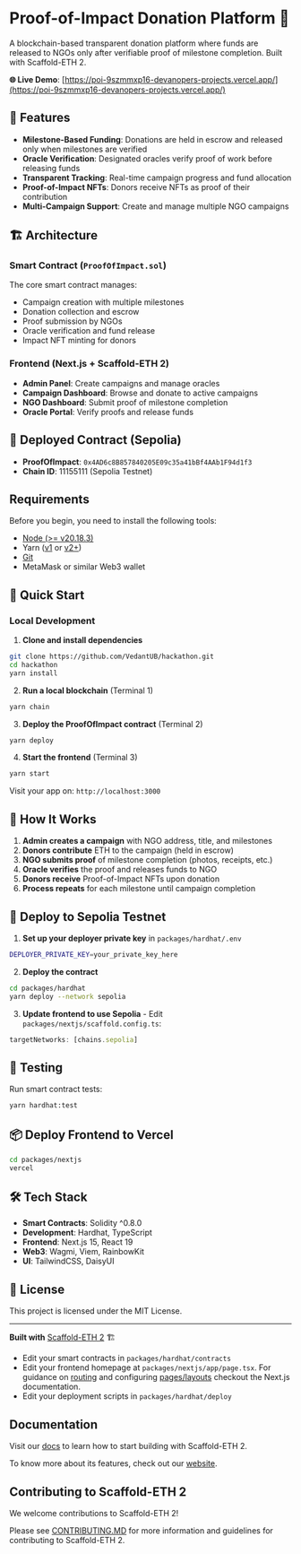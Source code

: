 # Proof-of-Impact Donation Platform 🎯

A blockchain-based transparent donation platform where funds are released to NGOs only after verifiable proof of milestone completion. Built with Scaffold-ETH 2.

**🌐 Live Demo**: [https://poi-9szmmxp16-devanopers-projects.vercel.app/](https://poi-9szmmxp16-devanopers-projects.vercel.app/)

## 🌟 Features

- **Milestone-Based Funding**: Donations are held in escrow and released only when milestones are verified
- **Oracle Verification**: Designated oracles verify proof of work before releasing funds
- **Transparent Tracking**: Real-time campaign progress and fund allocation
- **Proof-of-Impact NFTs**: Donors receive NFTs as proof of their contribution
- **Multi-Campaign Support**: Create and manage multiple NGO campaigns

## 🏗️ Architecture

### Smart Contract (`ProofOfImpact.sol`)

The core smart contract manages:
- Campaign creation with multiple milestones
- Donation collection and escrow
- Proof submission by NGOs
- Oracle verification and fund release
- Impact NFT minting for donors

### Frontend (Next.js + Scaffold-ETH 2)

- **Admin Panel**: Create campaigns and manage oracles
- **Campaign Dashboard**: Browse and donate to active campaigns
- **NGO Dashboard**: Submit proof of milestone completion
- **Oracle Portal**: Verify proofs and release funds

## 🔑 Deployed Contract (Sepolia)

- **ProofOfImpact**: `0x4AD6c8B857840205E09c35a41bBf4AAb1F94d1f3`
- **Chain ID**: 11155111 (Sepolia Testnet)

## Requirements

Before you begin, you need to install the following tools:

- [Node (>= v20.18.3)](https://nodejs.org/en/download/)
- Yarn ([v1](https://classic.yarnpkg.com/en/docs/install/) or [v2+](https://yarnpkg.com/getting-started/install))
- [Git](https://git-scm.com/downloads)
- MetaMask or similar Web3 wallet

## 🚀 Quick Start

### Local Development

1. **Clone and install dependencies**

```bash
git clone https://github.com/VedantUB/hackathon.git
cd hackathon
yarn install
```

2. **Run a local blockchain** (Terminal 1)

```bash
yarn chain
```

3. **Deploy the ProofOfImpact contract** (Terminal 2)

```bash
yarn deploy
```

4. **Start the frontend** (Terminal 3)

```bash
yarn start
```

Visit your app on: `http://localhost:3000`

## 📝 How It Works

1. **Admin creates a campaign** with NGO address, title, and milestones
2. **Donors contribute** ETH to the campaign (held in escrow)
3. **NGO submits proof** of milestone completion (photos, receipts, etc.)
4. **Oracle verifies** the proof and releases funds to NGO
5. **Donors receive** Proof-of-Impact NFTs upon donation
6. **Process repeats** for each milestone until campaign completion

## 🚢 Deploy to Sepolia Testnet

1. **Set up your deployer private key** in `packages/hardhat/.env`

```bash
DEPLOYER_PRIVATE_KEY=your_private_key_here
```

2. **Deploy the contract**

```bash
cd packages/hardhat
yarn deploy --network sepolia
```

3. **Update frontend to use Sepolia** - Edit `packages/nextjs/scaffold.config.ts`:

```typescript
targetNetworks: [chains.sepolia]
```

## 🧪 Testing

Run smart contract tests:

```bash
yarn hardhat:test
```

## 📦 Deploy Frontend to Vercel

```bash
cd packages/nextjs
vercel
```

## 🛠️ Tech Stack

- **Smart Contracts**: Solidity ^0.8.0
- **Development**: Hardhat, TypeScript
- **Frontend**: Next.js 15, React 19
- **Web3**: Wagmi, Viem, RainbowKit
- **UI**: TailwindCSS, DaisyUI

## 📄 License

This project is licensed under the MIT License.

---

**Built with** [Scaffold-ETH 2](https://scaffoldeth.io) 🏗️

- Edit your smart contracts in `packages/hardhat/contracts`
- Edit your frontend homepage at `packages/nextjs/app/page.tsx`. For guidance on [routing](https://nextjs.org/docs/app/building-your-application/routing/defining-routes) and configuring [pages/layouts](https://nextjs.org/docs/app/building-your-application/routing/pages-and-layouts) checkout the Next.js documentation.
- Edit your deployment scripts in `packages/hardhat/deploy`


## Documentation

Visit our [docs](https://docs.scaffoldeth.io) to learn how to start building with Scaffold-ETH 2.

To know more about its features, check out our [website](https://scaffoldeth.io).

## Contributing to Scaffold-ETH 2

We welcome contributions to Scaffold-ETH 2!

Please see [CONTRIBUTING.MD](https://github.com/scaffold-eth/scaffold-eth-2/blob/main/CONTRIBUTING.md) for more information and guidelines for contributing to Scaffold-ETH 2.